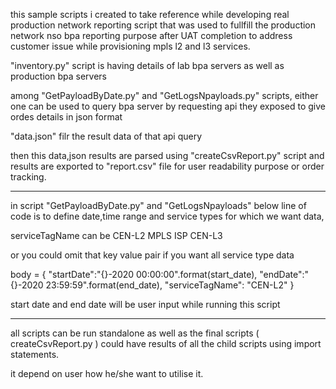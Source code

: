 this sample scripts i created to take reference while developing real production network reporting script that was used to fullfill the production network nso bpa reporting purpose after UAT completion to address customer issue while provisioning mpls l2 and l3 services.



"inventory.py" script is having details of lab bpa servers as well as production bpa servers


among "GetPayloadByDate.py" and "GetLogsNpayloads.py" scripts, either one can be used to query bpa server by requesting api they exposed to give ordes details in json format


"data.json" filr the result data of that api query


then this data,json results are parsed  using "createCsvReport.py" script and results are exported to "report.csv" file for user readability purpose or order tracking.


------------------------

in script "GetPayloadByDate.py" and "GetLogsNpayloads" below line of code is to define date,time range and  service types for which we want data,

serviceTagName can be 
CEN-L2
MPLS
ISP
CEN-L3

or you could omit that key value pair if you want all service type data 



body = {
        "startDate":"{}-2020 00:00:00".format(start_date),
        "endDate":"{}-2020 23:59:59".format(end_date),
	"serviceTagName": "CEN-L2"
    }
    
    
start date and end date will be user input while running this script


-----

all scripts can be run standalone as well as the final scripts ( createCsvReport.py ) could have results of all the child scripts
using import statements.

it depend on user how he/she want to utilise it.


    
